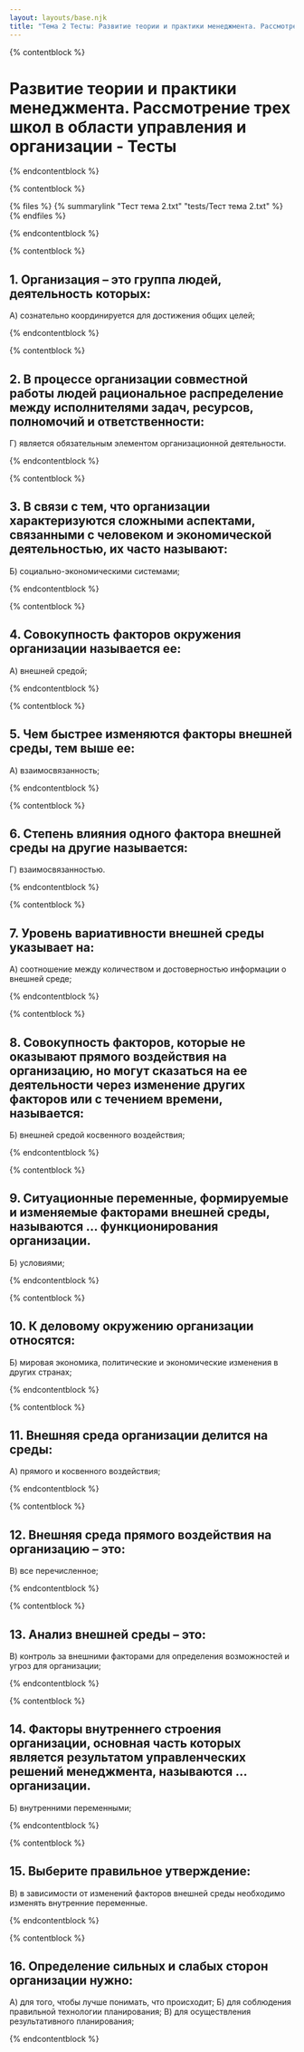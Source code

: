 ```yaml
---
layout: layouts/base.njk
title: "Тема 2 Тесты: Развитие теории и практики менеджмента. Рассмотрение трех школ в области управления и организации"
---
```


{% contentblock %}

# Развитие теории и практики менеджмента. Рассмотрение трех школ в области управления и организации - Тесты

{% endcontentblock %}

{% contentblock %}

{% files %}
    {% summarylink "Тест тема 2.txt" "tests/Тест тема 2.txt" %}
{% endfiles %}

{% endcontentblock %}

{% contentblock %}

## 1. Организация – это группа людей, деятельность которых:

А) сознательно координируется для достижения общих целей;

{% endcontentblock %}

{% contentblock %}

## 2. В процессе организации совместной работы людей рациональное распределение между исполнителями задач, ресурсов, полномочий и ответственности:

Г) является обязательным элементом организационной деятельности.

{% endcontentblock %}

{% contentblock %}

## 3. В связи с тем, что организации характеризуются сложными аспектами, связанными с человеком и экономической деятельностью, их часто называют:

Б) социально-экономическими системами;

{% endcontentblock %}

{% contentblock %}

## 4. Совокупность факторов окружения организации называется ее:

А) внешней средой;

{% endcontentblock %}

{% contentblock %}

## 5. Чем быстрее изменяются факторы внешней среды, тем выше ее:

А) взаимосвязанность;

{% endcontentblock %}

{% contentblock %}

## 6. Степень влияния одного фактора внешней среды на другие называется:

Г) взаимосвязанностью.

{% endcontentblock %}

{% contentblock %}

## 7. Уровень вариативности внешней среды указывает на:

А) соотношение между количеством и достоверностью информации о внешней среде; 

{% endcontentblock %}

{% contentblock %}

## 8. Совокупность факторов, которые не оказывают прямого воздействия на организацию, но могут сказаться на ее деятельности через изменение других факторов или с течением времени, называется:

Б) внешней средой косвенного воздействия;

{% endcontentblock %}

{% contentblock %}

## 9. Ситуационные переменные, формируемые и изменяемые факторами внешней среды, называются ... функционирования организации.

Б) условиями;

{% endcontentblock %}

{% contentblock %}

## 10. К деловому окружению организации относятся:

Б) мировая экономика, политические и экономические изменения в других странах;

{% endcontentblock %}

{% contentblock %}

## 11. Внешняя среда организации делится на среды:

А) прямого и косвенного воздействия;

{% endcontentblock %}

{% contentblock %}

## 12. Внешняя среда прямого воздействия на организацию – это:

В) все перечисленное;

{% endcontentblock %}

{% contentblock %}

## 13. Анализ внешней среды – это:

В) контроль за внешними факторами для определения возможностей и угроз
для организации;

{% endcontentblock %}

{% contentblock %}

## 14. Факторы внутреннего строения организации, основная часть которых является результатом управленческих решений менеджмента, называются ... организации.

Б) внутренними переменными;

{% endcontentblock %}

{% contentblock %}

## 15. Выберите правильное утверждение:

В) в зависимости от изменений факторов внешней среды необходимо изменять внутренние переменные.

{% endcontentblock %}

{% contentblock %}

## 16. Определение сильных и слабых сторон организации нужно:

А) для того, чтобы лучше понимать, что происходит;
Б) для соблюдения правильной технологии планирования;
В) для осуществления результативного планирования;

{% endcontentblock %}

